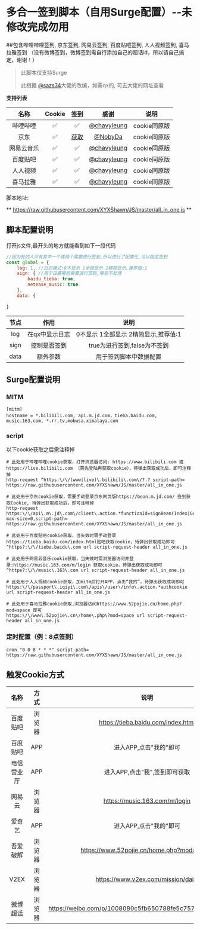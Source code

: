 # 多合一签到脚本（自用Surge配置）--未修改完成勿用

##包含哔哩哔哩签到, 京东签到, 网易云签到, 百度贴吧签到, 人人视频签到, 喜马拉雅签到
（没有微博签到，微博签到需自行添加自己的超话id，所以请自己搞定，谢谢！）

> 此脚本仅支持Surge
>
>此根据 [@sazs34](https://github.com/sazs34)大佬的改编，如需qx的, 可去大佬的网址查看
>

**支持列表**

|    名称    | Cookie |                             签到                             |                       感谢                        |     说明     |
| :--------: | :----: | :----------------------------------------------------------: | :-----------------------------------------------: | :----------: |
|  哔哩哔哩 |   ✅    |                              ✅                               |   [@chavyleung](https://github.com/chavyleung)    |   cookie同原版    |
|    京东    |   ✅    | [获取](https://github.com/NobyDa/Script/blob/master/JD-DailyBonus/JD_DailyBonus.js) |       [@NobyDa](https://github.com/NobyDa)        | cookie同原版 |
| 网易云音乐 |   ✅    |                              ✅                               |   [@chavyleung](https://github.com/chavyleung)    |     cookie同原版    |
| 百度贴吧 |   ✅    |                              ✅                               |     [@chavyleung](https://github.com/chavyleung)  |    cookie同原版   |
|  人人视频 |   ✅    |                              ✅                                            |    [@chavyleung](https://github.com/chavyleung)     | cookie同原版 |
| 喜马拉雅  |   ✅    |                              ✅                               |     [@chavyleung](https://github.com/chavyleung)       | cookie同原版 |

脚本地址:

** https://raw.githubusercontent.com/XYXShawn/JS/master/all_in_one.js
 **

## 脚本配置说明

打开js文件,最开头的地方就能看到如下一段代码

```javascript
//因为有的人只有其中一个或两个需要进行签到,所以进行了配置化,可以指定签到
const global = {
    log: 1, //日志模式:0不显示 1全部显示 2精简显示,推荐值:1
    sign: { //用于设置哪些需要进行签到,哪些不处理
        baidu_tieba: true,
        netease_music: true
    },
    data: {
  
}
```

| 节点 |      作用      |                 说明                 |
| :--: | :------------: | :----------------------------------: |
| log  | 在qx中显示日志 | 0不显示 1全部显示 2精简显示,推荐值:1 |
| sign |  控制是否签到  |     true为进行签到,false为不签到     |
| data |    额外参数    |        用于签到脚本中数据配置        |

## Surge配置说明

### MITM

```
[mitm]
hostname = *.bilibili.com, api.m.jd.com，tieba.baidu.com, music.163.com, *.rr.tv,mobwsa.ximalaya.com
```

### script

以下cookie获取之后需注释掉

```
# 此处用于哔哩哔哩cookie获取，打开浏览器访问: https://www.bilibili.com 或 https://live.bilibili.com （需先登陆再获取cookie），待弹出获取成功后，即可注释掉
http-request ^https:\/\/(www|live)\.bilibili\.com\/?.? script-path= https://raw.githubusercontent.com/XYXShawn/JS/master/all_in_one.js

# 此处用于京东cookie获取，需要手动登录京东网页版https://bean.m.jd.com/ 签到获取Cookie, 待弹出获取成功后，即可注释掉
http-request https:\/\/api\.m\.jd\.com\/client\.action.*functionId=signBean(Index|GroupStageIndex) max-size=0,script-path= https://raw.githubusercontent.com/XYXShawn/JS/master/all_in_one.js

# 此处用于百度贴吧cookie获取，当失效时需手动登录https://tieba.baidu.com/index.html贴吧获取cookie，待弹出获取成功即可
^https?:\/\/tieba.baidu\.com url script-request-header all_in_one.js

# 此处用于网易云音乐cookie获取，当失效时需浏览器访问并登录:https://music.163.com/m/login 获取cookie，待弹出获取成功即可
^https?:\/\/music\.163\.com url script-request-header all_in_one.js

# 此处用于人人视频cookie获取，加mitm后打开APP，点击“我的”，待弹出获取成功即可
https:\/\/passport\.iqiyi\.com\/apis\/user\/info\.action.*authcookie url script-request-header all_in_one.js

# 此处用于喜马拉雅cookie获取,浏览器访问https://www.52pojie.cn/home.php?mod=space 即可
https:\/\/www\.52pojie\.cn\/home\.php\?mod=space url script-request-header all_in_one.js
```

### 定时配置（例：8点签到）

```
cron "0 0 8 * * *" script-path= https://raw.githubusercontent.com/XYXShawn/JS/master/all_in_one.js
```

## 触发Cookie方式

|                             名称                             |  方式  |                            说明                            |
| :----------------------------------------------------------: | :----: | :--------------------------------------------------------: |
|                           百度贴吧                           | 浏览器 |             https://tieba.baidu.com/index.html             |
|                           百度贴吧                           |  APP   |                   进入APP,点击"我的"即可                   |
|                          电信营业厅                          |  APP   |               进入APP,点击"我",签到即可获取                |
|                            网易云                            | 浏览器 |               https://music.163.com/m/login                |
|                            爱奇艺                            |  APP   |                   进入APP,点击"我的"即可                   |
|                           吾爱破解                           | 浏览器 |         https://www.52pojie.cn/home.php?mod=space          |
|                             V2EX                             | 浏览器 |             https://www.v2ex.com/mission/daily             |
| [微博超话](https://nave.work/%E5%BE%AE%E5%8D%9A%E8%B6%85%E8%AF%9D%E8%87%AA%E5%8A%A8%E7%AD%BE%E5%88%B0%E8%84%9A%E6%9C%AC.html) | 浏览器 | https://weibo.com/p/1008080c5fb650788fe5c7577f0b6ec4a34038 |
